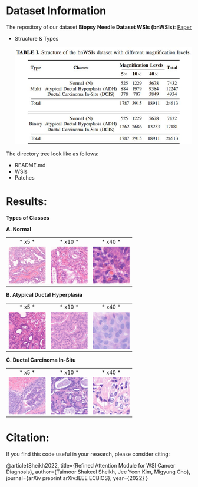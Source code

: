 # Dataset Information

The repository of our dataset **Biopsy Needle Dataset WSIs (bnWSIs)**: [Paper](https://example.com/)

- Structure & Types

	![Structure1](/Images/Structure.JPG)
		
The directory tree look like as follows:

- README.md
- WSIs
- Patches
  
# Results:

**Types of Classes**

**A. Normal**

<table>
  <tr>
    <td align="center">* x5 *</td>
    <td align="center">* x10 *</td>
    <td align="center">* x40 *</td>
  </tr>
  <tr>
    <td><img src="/Images/A-x5.png" width="100" height="100"" /></td>
    <td><img src="/Images/A-x10.png" width="100" height="100"" /></td>
    <td><img src="/Images/A-x40.png" width="100" height="100"" /></td>
  </tr>
 </table>
 
**B. Atypical Ductal Hyperplasia**

<table>
  <tr>
    <td align="center">* x5 *</td>
    <td align="center">* x10 *</td>
    <td align="center">* x40 *</td>
  </tr>
  <tr>
    <td><img src="/Images/B-x5.png" width="100" height="100"" /></td>
    <td><img src="/Images/B-x10.png" width="100" height="100"" /></td>
    <td><img src="/Images/B-x40.png" width="100" height="100"" /></td>
  </tr>
 </table>

**C. Ductal Carcinoma In-Situ**

<table>
  <tr>
    <td align="center">* x5 *</td>
    <td align="center">* x10 *</td>
    <td align="center">* x40 *</td>
  </tr>
  <tr>
    <td><img src="/Images/C-x5.png" width="100" height="100"" /></td>
    <td><img src="/Images/C-x10.png" width="100" height="100"" /></td>
    <td><img src="/Images/C-x40.png" width="100" height="100"" /></td>
  </tr>
 </table>

# Citation:

If you find this code useful in your research, please consider citing:

@article{Sheikh2022,
  title={Refined Attention Module for WSI Cancer Diagnosis},
  author={Taimoor Shakeel Sheikh, Jee Yeon Kim, Migyung Cho},
  journal={arXiv preprint arXiv:IEEE ECBIOS},
  year={2022}
}
